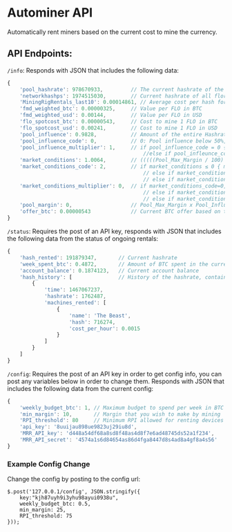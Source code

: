 # Autominer API
Automatically rent miners based on the current cost to mine the currency.

## API Endpoints:
`/info`: Responds with JSON that includes the following data:
```javascript
{
	'pool_hashrate': 978670933, 		// The current hashrate of the Alexandria Pool
	'networkhashps': 1974515030, 		// Current hashrate of all florincoin miners
	'MiningRigRentals_last10': 0.00014861, // Average cost per hash for an hour from the last 10 rented miners
	'fmd_weighted_btc': 0.00000325, 	// Value per FLO in BTC
	'fmd_weighted_usd': 0.00144, 		// Value per FLO in USD
	'flo_spotcost_btc': 0.00000543, 	// Cost to mine 1 FLO in BTC
	'flo_spotcost_usd': 0.00241, 		// Cost to mine 1 FLO in USD
	'pool_influence': 0.9828, 			// Amount of the entire Hashrate that the pool controls (1 = 50%)
	'pool_influence_code': 0, 			// 0: Pool influence below 50%, 1: Pool influence over 50%
	'pool_influence_multiplier': 1, 	// if pool_influence_code = 0 { pool_influence_multiplier = 1 } 
											//else if pool_infleunce_code = 1 { pool_influence_multiplier = 1 / ( pool_influence^2) }	
	'market_conditions': 1.0064, 		// (((((Pool_Max_Margin / 100) + 1) x flo_spotcost_btc) - fmd_weighted_btc) ÷ fmd_weighted_btc)	
	'market_conditions_code': 2,		// if market_conditions ≤ 0 { market_conditions_code = “0: Market conditions support Max Pool margin” }
											// else if market_conditions > 0 and ≤ 1 { market_conditions_code = “1: Max Pool margin too high for market conditions” }
											// else if market_conditions > 1 { market_conditions_code = “2: Any Pool margin too high for market conditions”}
	'market_conditions_multiplier': 0,	// if market_conditions_code=0, market_conditions_multiplier = 1
											// else if market_conditions_code=1, market_conditions_multiplier = 1-(market_conditions^.5)
											// else if market_conditions_code=2, market_conditions_multiplier = 0
	'pool_margin': 0, 					// Pool_Max_Margin x Pool_Influence_Multiplier x Market_Conditions_Multiplier
	'offer_btc': 0.00000543 			// Current BTC offer based on the cost for 1 FLO plus margins
}
```
`/status`: Requires the post of an API key, responds with JSON that includes the following data from the status of ongoing rentals:
```javascript
{
	'hash_rented': 191879347, 		// Current hashrate
	'week_spent_btc': 0.4872, 		// Amount of BTC spent in the current week
	'account_balance': 0.1874123, 	// Current account balance
	'hash_history': [				// History of the hashrate, contains up to 168 hourly records.
		{
			'time': 1467067237,
			'hashrate': 1762487,
			'machines_rented': [
				{
					'name': 'The Beast',
					'hash': 716274,
					'cost_per_hour': 0.0015
				}
			]
		}
	]
}
```
`/config`: Requires the post of an API key in order to get config info, you can post any variables below in order to change them. Responds with JSON that includes the following data from the current config:
```javascript
{
	'weekly_budget_btc': 1, // Maximum budget to spend per week in BTC
	'min_margin': 10,		// Margin that you wish to make by mining
	'RPI_threshold': 80		// Minimum RPI allowed for renting devices
	'api_key': '8uuijau898ue9823uj29iu8d',
	'MRR_API_key': 'd448a54df68a8sd8f48as4d8f7e6ad48745ds52a1f234',
	'MRR_API_secret': '4574a1s6d84654as86d4fga8447d8s4ad8a4gf8a4s56'
}
```

### Example Config Change
Change the config by posting to the config url:
```
$.post('127.0.0.1/config', JSON.stringify({
	key:"kjh87uyh9i3yhu98ayui0938u", 
	weekly_budget_btc: 0.5,
	min_margin: 25,
	RPI_threshold: 75
}));
```